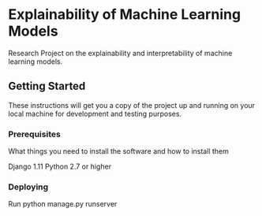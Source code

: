 # Explainability of Machine Learning Models

Research Project on the explainability and interpretability of machine learning models.

## Getting Started

These instructions will get you a copy of the project up and running on your local machine for development and testing purposes. 

### Prerequisites

What things you need to install the software and how to install them

Django 1.11
Python 2.7 or higher


### Deploying
Run python manage.py runserver 

